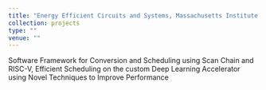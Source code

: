 ```yaml
---
title: "Energy Efficient Circuits and Systems, Massachusetts Institute of Technology (with Prof Anantha Chandrakasan)"
collection: projects
type: ""
venue: ""
---
```


Software Framework for Conversion and Scheduling using Scan Chain and RISC-V, Efficient Scheduling on the custom Deep Learning Accelerator using Novel Techniques to Improve Performance
